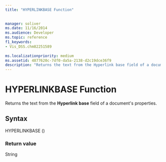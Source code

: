 ```yaml
---
title: "HYPERLINKBASE Function"
 
 
manager: soliver
ms.date: 11/16/2014
ms.audience: Developer
ms.topic: reference
f1_keywords:
- Vis_DSS.chm82251589
 
ms.localizationpriority: medium
ms.assetid: 4877620c-7df0-da5a-2138-d2c19dce36f9
description: "Returns the text from the Hyperlink base field of a document's properties."
---
```


# HYPERLINKBASE Function

Returns the text from the **Hyperlink base** field of a document's properties. 
  
## Syntax

HYPERLINKBASE ()
  
### Return value

String
  

